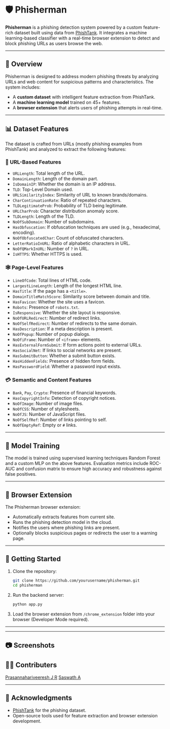 # 🛡️ Phisherman

**Phisherman** is a phishing detection system powered by a custom feature-rich dataset built using data from [PhishTank](https://www.phishtank.com/). It integrates a machine learning-based classifier with a real-time browser extension to detect and block phishing URLs as users browse the web.

---

## 📌 Overview

Phisherman is designed to address modern phishing threats by analyzing URLs and web content for suspicious patterns and characteristics. The system includes:

- A **custom dataset** with intelligent feature extraction from PhishTank.
- A **machine learning model** trained on 45+ features.
- A **browser extension** that alerts users of phishing attempts in real-time.

---

## 📊 Dataset Features

The dataset is crafted from URLs (mostly phishing examples from PhishTank) and analyzed to extract the following features:

### 🔗 URL-Based Features

- `URLLength`: Total length of the URL.
- `DomainLength`: Length of the domain part.
- `IsDomainIP`: Whether the domain is an IP address.
- `TLD`: Top-Level Domain used.
- `URLSimilarityIndex`: Similarity of URL to known brands/domains.
- `CharContinuationRate`: Ratio of repeated characters.
- `TLDLegitimateProb`: Probability of TLD being legitimate.
- `URLCharProb`: Character distribution anomaly score.
- `TLDLength`: Length of the TLD.
- `NoOfSubDomain`: Number of subdomains.
- `HasObfuscation`: If obfuscation techniques are used (e.g., hexadecimal, encoding).
- `NoOfObfuscatedChar`: Count of obfuscated characters.
- `LetterRatioInURL`: Ratio of alphabetic characters in URL.
- `NoOfQMarkInURL`: Number of `?` in URL.
- `IsHTTPS`: Whether HTTPS is used.

### 🕸️ Page-Level Features

- `LineOfCode`: Total lines of HTML code.
- `LargestLineLength`: Length of the longest HTML line.
- `HasTitle`: If the page has a `<title>`.
- `DomainTitleMatchScore`: Similarity score between domain and title.
- `HasFavicon`: Whether the site uses a favicon.
- `Robots`: Presence of `robots.txt`.
- `IsResponsive`: Whether the site layout is responsive.
- `NoOfURLRedirect`: Number of redirect links.
- `NoOfSelfRedirect`: Number of redirects to the same domain.
- `HasDescription`: If a meta description is present.
- `NoOfPopup`: Number of popup dialogs.
- `NoOfiFrame`: Number of `<iframe>` elements.
- `HasExternalFormSubmit`: If form actions point to external URLs.
- `HasSocialNet`: If links to social networks are present.
- `HasSubmitButton`: Whether a submit button exists.
- `HasHiddenFields`: Presence of hidden form fields.
- `HasPasswordField`: Whether a password input exists.

### 💳 Semantic and Content Features

- `Bank`, `Pay`, `Crypto`: Presence of financial keywords.
- `HasCopyrightInfo`: Detection of copyright notices.
- `NoOfImage`: Number of image files.
- `NoOfCSS`: Number of stylesheets.
- `NoOfJS`: Number of JavaScript files.
- `NoOfSelfRef`: Number of links pointing to self.
- `NoOfEmptyRef`: Empty or `#` links.

---

## 🧠 Model Training

The model is trained using supervised learning techniques Random Forest and a custom MLP on the above features. Evaluation metrics include ROC-AUC and confusion matrix to ensure high accuracy and robustness against false positives.

---

## 🧩 Browser Extension

The Phisherman browser extension:

- Automatically extracts features from current site.
- Runs the phishing detection model in the cloud.
- Notifies the users where phishing links are present.
- Optionally blocks suspicious pages or redirects the user to a warning page.

---

## 🚀 Getting Started

1. Clone the repository:
   ```bash
   git clone https://github.com/yourusername/phisherman.git
   cd phisherman
    ```

2. Run the backend server:

   ```bash
   python app.py
   ```

3. Load the browser extension from `/chrome_extension` folder into your browser (Developer Mode required).

---

---

## 📷 Screenshots


## 🙋‍♀️ Contributers

[Prasannahariveeresh J R](https://www.github.com/Prasannahariveeresh)
[Saswath A](https://www.github.com/Saswath-A)

---

## 🔗 Acknowledgments

* [PhishTank](https://www.phishtank.com/) for the phishing dataset.
* Open-source tools used for feature extraction and browser extension development.

```
